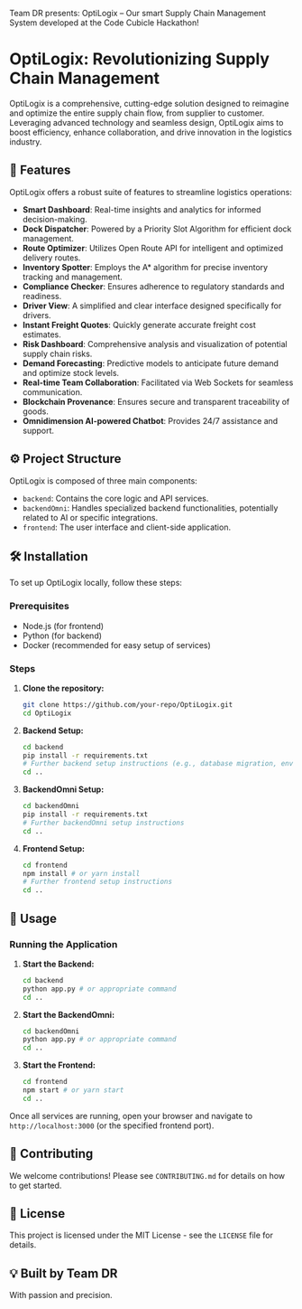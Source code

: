 Team DR presents: OptiLogix – Our smart Supply Chain Management System developed at the Code Cubicle Hackathon!
# OptiLogix: Revolutionizing Supply Chain Management

OptiLogix is a comprehensive, cutting-edge solution designed to reimagine and optimize the entire supply chain flow, from supplier to customer. Leveraging advanced technology and seamless design, OptiLogix aims to boost efficiency, enhance collaboration, and drive innovation in the logistics industry.

## 🚀 Features

OptiLogix offers a robust suite of features to streamline logistics operations:

*   **Smart Dashboard**: Real-time insights and analytics for informed decision-making.
*   **Dock Dispatcher**: Powered by a Priority Slot Algorithm for efficient dock management.
*   **Route Optimizer**: Utilizes Open Route API for intelligent and optimized delivery routes.
*   **Inventory Spotter**: Employs the A* algorithm for precise inventory tracking and management.
*   **Compliance Checker**: Ensures adherence to regulatory standards and readiness.
*   **Driver View**: A simplified and clear interface designed specifically for drivers.
*   **Instant Freight Quotes**: Quickly generate accurate freight cost estimates.
*   **Risk Dashboard**: Comprehensive analysis and visualization of potential supply chain risks.
*   **Demand Forecasting**: Predictive models to anticipate future demand and optimize stock levels.
*   **Real-time Team Collaboration**: Facilitated via Web Sockets for seamless communication.
*   **Blockchain Provenance**: Ensures secure and transparent traceability of goods.
*   **Omnidimension AI-powered Chatbot**: Provides 24/7 assistance and support.

## ⚙️ Project Structure

OptiLogix is composed of three main components:

*   `backend`: Contains the core logic and API services.
*   `backendOmni`: Handles specialized backend functionalities, potentially related to AI or specific integrations.
*   `frontend`: The user interface and client-side application.

## 🛠️ Installation

To set up OptiLogix locally, follow these steps:

### Prerequisites

*   Node.js (for frontend)
*   Python (for backend)
*   Docker (recommended for easy setup of services)

### Steps

1.  **Clone the repository:**

    ```bash
    git clone https://github.com/your-repo/OptiLogix.git
    cd OptiLogix
    ```

2.  **Backend Setup:**

    ```bash
    cd backend
    pip install -r requirements.txt
    # Further backend setup instructions (e.g., database migration, environment variables)
    cd ..
    ```

3.  **BackendOmni Setup:**

    ```bash
    cd backendOmni
    pip install -r requirements.txt
    # Further backendOmni setup instructions
    cd ..
    ```

4.  **Frontend Setup:**

    ```bash
    cd frontend
    npm install # or yarn install
    # Further frontend setup instructions
    cd ..
    ```

## 🚀 Usage

### Running the Application

1.  **Start the Backend:**

    ```bash
    cd backend
    python app.py # or appropriate command
    cd ..
    ```

2.  **Start the BackendOmni:**

    ```bash
    cd backendOmni
    python app.py # or appropriate command
    cd ..
    ```

3.  **Start the Frontend:**

    ```bash
    cd frontend
    npm start # or yarn start
    cd ..
    ```

Once all services are running, open your browser and navigate to `http://localhost:3000` (or the specified frontend port).

## 🤝 Contributing

We welcome contributions! Please see `CONTRIBUTING.md` for details on how to get started.

## 📄 License

This project is licensed under the MIT License - see the `LICENSE` file for details.

## 💡 Built by Team DR

With passion and precision.

